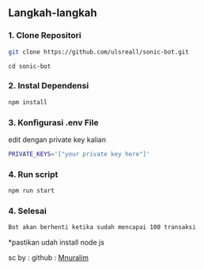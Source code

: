 ## Langkah-langkah

### 1. Clone Repositori

```bash
git clone https://github.com/ulsreall/sonic-bot.git
```

```
cd sonic-bot
```

### 2. Instal Dependensi

```bash
npm install
```

### 3. Konfigurasi .env File

edit dengan private key kalian

```bash
PRIVATE_KEYS='["your private key here"]'
```

### 4. Run script

```bash
npm run start
```

### 4. Selesai

```bash
Bot akan berhenti ketika sudah mencapai 100 transaksi
```

\*pastikan udah install node js

sc by :
github : [Mnuralim](https://github.com/Mnuralim)
